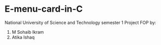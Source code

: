 # E-menu-card-in-C
National University of Science and Technology semester 1 Project FOP by:
1. M Sohaib Ikram
2. Atika Ishaq
